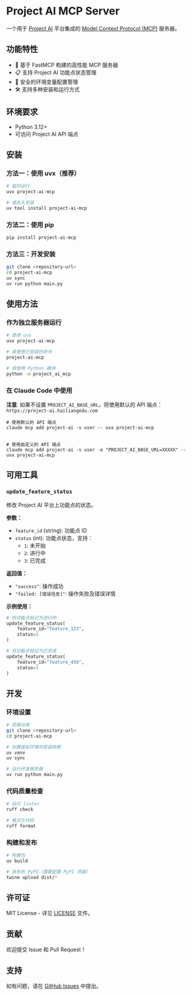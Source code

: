 # Project AI MCP Server

一个用于 [Project AI](https://project-ai.hailiangedu.com) 平台集成的 [Model Context Protocol (MCP)](https://modelcontextprotocol.io/) 服务器。

## 功能特性

- 🚀 基于 FastMCP 构建的高性能 MCP 服务器
- 📋 支持 Project AI 功能点状态管理
- 🔐 安全的环境变量配置管理
- 🛠 支持多种安装和运行方式

## 环境要求

- Python 3.12+
- 可访问 Project AI API 端点

## 安装

### 方法一：使用 uvx（推荐）

```bash
# 临时运行
uvx project-ai-mcp

# 或永久安装
uv tool install project-ai-mcp
```

### 方法二：使用 pip

```bash
pip install project-ai-mcp
```

### 方法三：开发安装

```bash
git clone <repository-url>
cd project-ai-mcp
uv sync
uv run python main.py
```

## 使用方法

### 作为独立服务器运行

```bash
# 使用 uvx
uvx project-ai-mcp

# 或使用已安装的命令
project-ai-mcp

# 或使用 Python 模块
python -m project_ai_mcp
```

### 在 Claude Code 中使用

**注意**: 如果不设置 `PROJECT_AI_BASE_URL`，将使用默认的 API 端点：`https://project-ai.hailiangedu.com`

```base
# 使用默认的 API 端点
claude mcp add project-ai -s user -- uvx project-ai-mcp


# 使用自定义的 API 端点
claude mcp add project-ai -s user -e "PROJECT_AI_BASE_URL=XXXXX" -- uvx project-ai-mcp
```


## 可用工具

### `update_feature_status`

修改 Project AI 平台上功能点的状态。

**参数：**
- `feature_id` (string): 功能点 ID
- `status` (int): 功能点状态，支持：
  - `1`: 未开始
  - `2`: 进行中
  - `3`: 已完成

**返回值：**
- `"success"`: 操作成功
- `"failed: [错误信息]"`: 操作失败及错误详情

**示例使用：**
```python
# 将功能点标记为进行中
update_feature_status(
    feature_id="feature_123",
    status=2
)

# 将功能点标记为已完成
update_feature_status(
    feature_id="feature_456",
    status=3
)
```

## 开发

### 环境设置

```bash
# 克隆仓库
git clone <repository-url>
cd project-ai-mcp

# 创建虚拟环境并安装依赖
uv venv
uv sync

# 运行开发服务器
uv run python main.py
```

### 代码质量检查

```bash
# 运行 linter
ruff check

# 格式化代码
ruff format
```

### 构建和发布

```bash
# 构建包
uv build

# 发布到 PyPI（需要配置 PyPI 凭据）
twine upload dist/*
```

## 许可证

MIT License - 详见 [LICENSE](LICENSE) 文件。

## 贡献

欢迎提交 Issue 和 Pull Request！

## 支持

如有问题，请在 [GitHub Issues](https://github.com/philoveritas/project-ai-mcp/issues) 中提出。